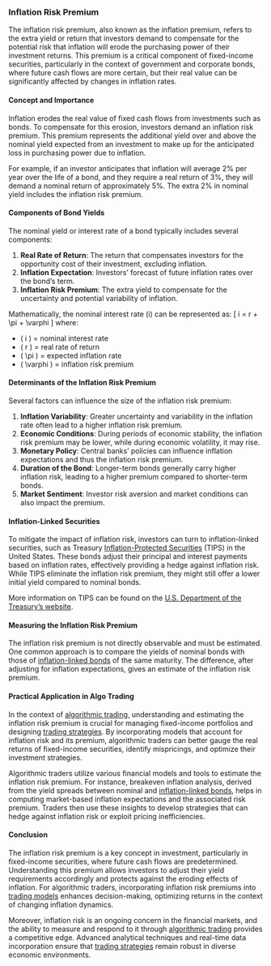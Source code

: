 ### Inflation Risk Premium

The inflation risk premium, also known as the inflation premium, refers to the extra yield or return that investors demand to compensate for the potential risk that inflation will erode the purchasing power of their investment returns. This premium is a critical component of fixed-income securities, particularly in the context of government and corporate bonds, where future cash flows are more certain, but their real value can be significantly affected by changes in inflation rates.

#### Concept and Importance

Inflation erodes the real value of fixed cash flows from investments such as bonds. To compensate for this erosion, investors demand an inflation risk premium. This premium represents the additional yield over and above the nominal yield expected from an investment to make up for the anticipated loss in purchasing power due to inflation.

For example, if an investor anticipates that inflation will average 2% per year over the life of a bond, and they require a real return of 3%, they will demand a nominal return of approximately 5%. The extra 2% in nominal yield includes the inflation risk premium.

#### Components of Bond Yields

The nominal yield or interest rate of a bond typically includes several components:

1. **Real Rate of Return**: The return that compensates investors for the opportunity cost of their investment, excluding inflation.
2. **Inflation Expectation**: Investors’ forecast of future inflation rates over the bond’s term.
3. **Inflation Risk Premium**: The extra yield to compensate for the uncertainty and potential variability of inflation.

Mathematically, the nominal interest rate (i) can be represented as:
\[ i = r + \pi + \varphi \]
where:
- \( i \) = nominal interest rate
- \( r \) = real rate of return
- \( \pi \) = expected inflation rate
- \( \varphi \) = inflation risk premium

#### Determinants of the Inflation Risk Premium

Several factors can influence the size of the inflation risk premium:

1. **Inflation Variability**: Greater uncertainty and variability in the inflation rate often lead to a higher inflation risk premium.
2. **Economic Conditions**: During periods of economic stability, the inflation risk premium may be lower, while during economic volatility, it may rise.
3. **Monetary Policy**: Central banks’ policies can influence inflation expectations and thus the inflation risk premium.
4. **Duration of the Bond**: Longer-term bonds generally carry higher inflation risk, leading to a higher premium compared to shorter-term bonds.
5. **Market Sentiment**: Investor risk aversion and market conditions can also impact the premium.

#### Inflation-Linked Securities

To mitigate the impact of inflation risk, investors can turn to inflation-linked securities, such as Treasury [Inflation-Protected Securities](../i/inflation-protected_securities.md) (TIPS) in the United States. These bonds adjust their principal and interest payments based on inflation rates, effectively providing a hedge against inflation risk. While TIPS eliminate the inflation risk premium, they might still offer a lower initial yield compared to nominal bonds.

More information on TIPS can be found on the [U.S. Department of the Treasury’s website](https://www.treasurydirect.gov/).

#### Measuring the Inflation Risk Premium

The inflation risk premium is not directly observable and must be estimated. One common approach is to compare the yields of nominal bonds with those of [inflation-linked bonds](../i/inflation-linked_bonds.md) of the same maturity. The difference, after adjusting for inflation expectations, gives an estimate of the inflation risk premium.

#### Practical Application in Algo Trading

In the context of [algorithmic trading](../a/algorithmic_trading.md), understanding and estimating the inflation risk premium is crucial for managing fixed-income portfolios and designing [trading strategies](../t/trading_strategies.md). By incorporating models that account for inflation risk and its premium, algorithmic traders can better gauge the real returns of fixed-income securities, identify mispricings, and optimize their investment strategies.

Algorithmic traders utilize various financial models and tools to estimate the inflation risk premium. For instance, breakeven inflation analysis, derived from the yield spreads between nominal and [inflation-linked bonds](../i/inflation-linked_bonds.md), helps in computing market-based inflation expectations and the associated risk premium. Traders then use these insights to develop strategies that can hedge against inflation risk or exploit pricing inefficiencies.

#### Conclusion

The inflation risk premium is a key concept in investment, particularly in fixed-income securities, where future cash flows are predetermined. Understanding this premium allows investors to adjust their yield requirements accordingly and protects against the eroding effects of inflation. For algorithmic traders, incorporating inflation risk premiums into [trading models](../t/trading_models.md) enhances decision-making, optimizing returns in the context of changing inflation dynamics.

Moreover, inflation risk is an ongoing concern in the financial markets, and the ability to measure and respond to it through [algorithmic trading](../a/algorithmic_trading.md) provides a competitive edge. Advanced analytical techniques and real-time data incorporation ensure that [trading strategies](../t/trading_strategies.md) remain robust in diverse economic environments.
